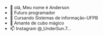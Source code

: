 - 👋 olá, Meu nome é Anderson
- 👀 Futuro programador
- 🌱 Cursando Sistemas de informação-UFPB
- 💞️ Amante de cubo mágico
- 📫 Instagram @_UnderSun.7...

<!---
UnderSun7336/UnderSun7336 is a ✨ special ✨ repository because its `README.md` (this file) appears on your GitHub profile.
You can click the Preview link to take a look at your changes.
--->
